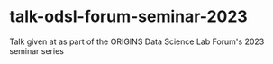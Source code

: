 # talk-odsl-forum-seminar-2023
Talk given at as part of the ORIGINS Data Science Lab Forum's 2023 seminar series
